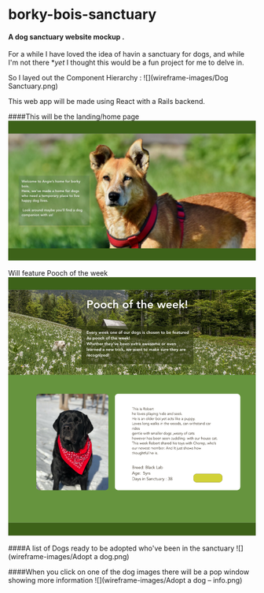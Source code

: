 # borky-bois-sanctuary

#### A dog sanctuary website mockup . 
For a while I have loved the idea of havin a sanctuary for dogs, and while I'm not there **yet* I thought this would be a fun project for me to delve in. 

So I layed out the Component Hierarchy :
![](wireframe-images/Dog Sanctuary.png)
>
This web app will be made using React with a Rails backend.
>

####This will be  the landing/home page
![](wireframe-images/home.png)

>
Will feature Pooch of the week 
![](wireframe-images/Pooch-week.png)

>
####A list of Dogs ready to be adopted who've been in the sanctuary 
![](wireframe-images/Adopt a dog.png)
>

####When you click on one of the dog images  there will be a pop window showing more information 
![](wireframe-images/Adopt a dog – info.png)

